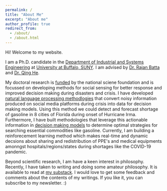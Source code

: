 ```yaml
---
permalink: /
title: "About Me"
excerpt: "About me"
author_profile: true
redirect_from: 
  - /about/
  - /about.html
---
```



Hi! Welcome to my website. 

I am a Ph.D. candidate in the [Department of Industrial and Systems Engineering](http://engineering.buffalo.edu/industrial-systems.html) at [University at Buffalo, SUNY](http://www.buffalo.edu). I am advised by [Dr. Rajan Batta](http://www.acsu.buffalo.edu/~batta/) and [Dr. Qing He](http://www.acsu.buffalo.edu/~qinghe/). 

My doctoral research is [funded](https://nsf.gov/awardsearch/showAward?AWD_ID=1663101&HistoricalAwards=false) by the national sciene foundation and is focussed on developing methods for social sensing for better response and improved decision making during disasters and crisis. I have developed [natural language processing methodlogies](https://akrm3008.github.io/publications/paper1/) that convert noisy information produced on social media platforms during crisis into data for decision making models. Using this method we could detect and forecast shortage of gasoline in 8 cities of Florida during onset of Hurricane Irma. Furthermore, I have built methodologies that leverage this actionable information in [decision making models](https://akrm3008.github.io/publications/paper4/) to determine optimal strategies for searching essential commodities like gasoline. Currently, I am building a reinforecement learning method which makes real-time and dynamic decsions about sharing and redistribution of PPE's and medical equipments amonngst hospitals/regions/states during shortages like the COVID-19 pandemic.

Beyond scientific research, I am have a keen interest in philosophy. Recently, I have taken to writing and doing some amateur philosophy. It is available to read at [my substack](https://abhinavkhare.substack.com/). I would love to get some feedback and comments about the contents of my writings. If you like it, you can subscribe to my newsletter. :)









